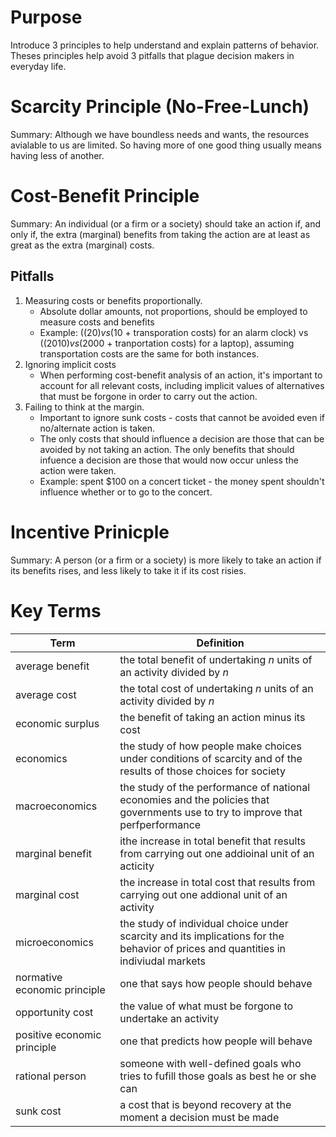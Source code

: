 # Purpose

Introduce 3 principles to help understand and explain patterns of behavior. Theses principles help avoid 3 pitfalls that plague decision makers in everyday life.

# Scarcity Principle (No-Free-Lunch)

Summary: Although we have boundless needs and wants, the resources avialable to us are limited. So having more of one good thing usually means having less of another.

# Cost-Benefit Principle

Summary: An individual (or a firm or a society) should take an action if, and only if, the extra (marginal) benefits from taking the action are at least as great as the extra (marginal) costs.

## Pitfalls

1. Measuring costs or benefits proportionally.
   * Absolute  dollar amounts, not proportions, should be employed to measure costs and benefits
   * Example: (($20) vs ($10 + transporation costs) for an alarm clock) vs (($2010) vs ($2000 + tranportation costs) for a laptop), assuming transportation costs are the same for both instances.
2. Ignoring implicit costs
   * When performing cost-benefit analysis of an action, it's important to account for all relevant costs, including implicit values of alternatives that must be forgone in order to carry out the action. 
3. Failing to think at the margin.
   * Important to ignore sunk costs - costs that cannot be avoided even if no/alternate action is taken.
   * The only costs that should influence a decision are those that can be avoided by not taking an action. The only benefits that should infuence a decision are those that would now occur unless the action were taken.
   * Example: spent $100 on a concert ticket - the money spent shouldn't influence whether or to go to the concert.

# Incentive Prinicple

Summary: A person (or a firm or a society) is more likely to take an action if its benefits rises, and less likely to take it if its cost risies.

# Key Terms

Term      | Definition 
----------| ----------
average benefit | the total benefit of undertaking _n_ units of an activity divided by _n_
average cost | the total cost of undertaking _n_ units of an activity divided by _n_
economic surplus | the benefit of taking an action minus its cost
economics | the study of how people make choices under conditions of scarcity and of the results of those choices for society
macroeconomics | the study of the performance of national economies and the policies that governments use to try to improve that perfperformance
marginal benefit | ithe increase in total benefit that results from carrying out one addioinal unit of an acticity
marginal cost | the increase in total cost that results from carrying out one addional unit of an activity
microeconomics | the study of individual choice under scarcity and its implications for the behavior of prices and quantities in indiviudal markets
normative economic principle | one that says how people should behave
opportunity cost | the value of what must be forgone to undertake an activity
positive economic principle | one that predicts how people will behave
rational person | someone with well-defined goals who tries to fufill those goals as best he or she can
sunk cost | a cost that is beyond recovery at the moment a decision must be made


